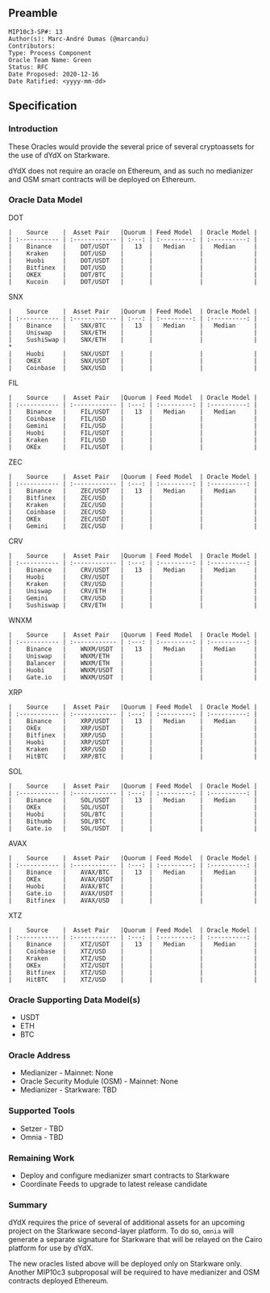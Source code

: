 ## Preamble
```
MIP10c3-SP#: 13
Author(s): Marc-André Dumas (@marcandu)
Contributors:
Type: Process Component
Oracle Team Name: Green
Status: RFC
Date Proposed: 2020-12-16
Date Ratified: <yyyy-mm-dd>
```

## Specification

### Introduction

These Oracles would provide the several price of several cryptoassets for the use of dYdX on Starkware. 

dYdX does not require an oracle on Ethereum, and as such no medianizer and OSM smart contracts will be deployed on Ethereum.

### Oracle Data Model 

DOT

    |    Source    |  Asset Pair   |Quorum | Feed Model  | Oracle Model |
    | :----------- | :------------ | :---: | :---------: | :----------: |
    |    Binance   |    DOT/USDT   |   13  |   Median    |   Median     |
    |    Kraken    |    DOT/USD    |       |             |              |
    |    Huobi     |    DOT/USDT   |       |             |              |
    |    Bitfinex  |    DOT/USD    |       |             |              |
    |    OKEX      |    DOT/BTC    |       |             |              |
    |    Kucoin    |    DOT/USDT   |       |             |              |

SNX

    |    Source    |  Asset Pair   |Quorum | Feed Model  | Oracle Model |
    | :----------- | :------------ | :---: | :---------: | :----------: |
    |    Binance   |    SNX/BTC    |   13  |   Median    |   Median     |
    |    Uniswap   |    SNX/ETH    |       |             |              |
    |    SushiSwap |    SNX/ETH    |       |             |              | *
    |    Huobi     |    SNX/USDT   |       |             |              |
    |    OKEX      |    SNX/USDT   |       |             |              |
    |    Coinbase  |    SNX/USD    |       |             |              |

FIL

    |    Source    |  Asset Pair   |Quorum | Feed Model  | Oracle Model |
    | :----------- | :------------ | :---: | :---------: | :----------: |
    |    Binance   |    FIL/USDT   |   13  |   Median    |   Median     |
    |    Coinbase  |    FIL/USD    |       |             |              |
    |    Gemini    |    FIL/USD    |       |             |              |
    |    Huobi     |    FIL/USDT   |       |             |              |
    |    Kraken    |    FIL/USD    |       |             |              |
    |    OKEx      |    FIL/USDT   |       |             |              |


ZEC

    |    Source    |  Asset Pair   |Quorum | Feed Model  | Oracle Model |
    | :----------- | :------------ | :---: | :---------: | :----------: |
    |    Binance   |    ZEC/USDT   |   13  |   Median    |   Median     |
    |    Bitfinex  |    ZEC/USD    |       |             |              |
    |    Kraken    |    ZEC/USD    |       |             |              |
    |    Coinbase  |    ZEC/USD    |       |             |              |
    |    OKEx      |    ZEC/USDT   |       |             |              |
    |    Gemini    |    ZEC/USD    |       |             |              |

CRV 

    |    Source    |  Asset Pair   |Quorum | Feed Model  | Oracle Model |
    | :----------- | :------------ | :---: | :---------: | :----------: |
    |    Binance   |    CRV/USDT   |   13  |   Median    |   Median     |
    |    Huobi     |    CRV/USDT   |       |             |              |
    |    Kraken    |    CRV/USD    |       |             |              |
    |    Uniswap   |    CRV/ETH    |       |             |              |
    |    Gemini    |    CRV/USD    |       |             |              |
    |    Sushiswap |    CRV/ETH    |       |             |              |

WNXM

    |    Source    |  Asset Pair   |Quorum | Feed Model  | Oracle Model |
    | :----------- | :------------ | :---: | :---------: | :----------: |
    |    Binance   |    WNXM/USDT  |   13  |   Median    |   Median     |
    |    Uniswap   |    WNXM/ETH   |       |             |              |
    |    Balancer  |    WNXM/ETH   |       |             |              |
    |    Huobi     |    WNXM/USDT  |       |             |              |
    |    Gate.io   |    WNXM/USDT  |       |             |              |


XRP

    |    Source    |  Asset Pair   |Quorum | Feed Model  | Oracle Model |
    | :----------- | :------------ | :---: | :---------: | :----------: |
    |    Binance   |    XRP/USDT   |   13  |   Median    |   Median     |
    |    OkEx      |    XRP/USDT   |       |             |              |
    |    Bitfinex  |    XRP/USD    |       |             |              |
    |    Huobi     |    XRP/USDT   |       |             |              |
    |    Kraken    |    XRP/USD    |       |             |              |
    |    HitBTC    |    XRP/BTC    |       |             |              |

SOL

    |    Source    |  Asset Pair   |Quorum | Feed Model  | Oracle Model |
    | :----------- | :------------ | :---: | :---------: | :----------: |
    |    Binance   |    SOL/USDT   |   13  |   Median    |   Median     |
    |    OKEx      |    SOL/USDT   |       |             |              |
    |    Huobi     |    SOL/BTC    |       |             |              |
    |    Bithumb   |    SOL/BTC    |       |             |              |
    |    Gate.io   |    SOL/USDT   |       |             |              |


AVAX

    |    Source    |  Asset Pair   |Quorum | Feed Model  | Oracle Model |
    | :----------- | :------------ | :---: | :---------: | :----------: |
    |    Binance   |    AVAX/BTC   |   13  |   Median    |   Median     |
    |    OKEx      |    AVAX/USDT  |       |             |              |
    |    Huobi     |    AVAX/BTC   |       |             |              |
    |    Gate.io   |    AVAX/USDT  |       |             |              |
    |    Bitfinex  |    AVAX/USD   |       |             |              |

XTZ

    |    Source    |  Asset Pair   |Quorum | Feed Model  | Oracle Model |
    | :----------- | :------------ | :---: | :---------: | :----------: |
    |    Binance   |    XTZ/USDT   |   13  |   Median    |   Median     |
    |    Coinbase  |    XTZ/USD    |       |             |              |
    |    Kraken    |    XTZ/USD    |       |             |              |
    |    OKEx      |    XTZ/USDT   |       |             |              |
    |    Bitfinex  |    XTZ/USD    |       |             |              |
    |    HitBTC    |    XTZ/USD    |       |             |              |

### Oracle Supporting Data Model(s)

- USDT
- ETH
- BTC

### Oracle Address
- Medianizer - Mainnet: None
- Oracle Security Module (OSM) - Mainnet: None
- Medianizer - Starkware: TBD
    
### Supported Tools
- Setzer - TBD
- Omnia - TBD

### Remaining Work

- Deploy and configure medianizer smart contracts to Starkware
- Coordinate Feeds to upgrade to latest release candidate

### Summary

dYdX requires the price of several of additional assets for an upcoming project on the Starkware second-layer platform. To do so, `omnia` will generate a separate signature for Starkware that will be relayed on the Cairo platform for use by dYdX. 

The new oracles listed above will be deployed only on Starkware only. Another MIP10c3 subproposal will be required to have medianizer and OSM contracts deployed Ethereum.  
